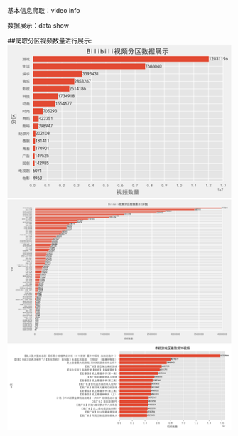 基本信息爬取：video info

数据展示：data show

##爬取分区视频数量进行展示:
 ![Alt text](img/big.png)
 ![Alt text](img/detail.jpg)
 ![Alt text](img/Top20.png)
